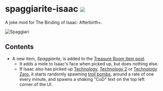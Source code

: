 # spaggiarite-isaac [![](https://img.shields.io/steam/release-date/1117680919.svg?label=released)](https://steamcommunity.com/sharedfiles/filedetails/?id=1117680919)

A joke mod for The Binding of Isaac: Afterbirth+.

![Spaggiari](https://steamuserimages-a.akamaihd.net/ugc/845968984784722760/36C47C368FF26BC45D450A733C5A7B14A87E3ABF/)

## Contents

- A new item, _Spaggiarite_, is added to the [Treasure Room item pool](https://bindingofisaacrebirth.gamepedia.com/Treasure_Room_(Item_Pool)).
  - It adds a mole to Isaac's face when picked up, but does nothing else.
  - If Isaac also has picked up [Technology](https://bindingofisaacrebirth.gamepedia.com/Technology), [Technology 2](https://bindingofisaacrebirth.gamepedia.com/Technology_2) or [Technology Zero](https://bindingofisaacrebirth.gamepedia.com/Technology_Zero), it starts randomly spawning [troll bombs](https://bindingofisaacrebirth.gamepedia.com/Bombs_(Pickup)), around a rate of one every minute, and spawns a shaking "CoD" text on the top left corner of the UI.
  
